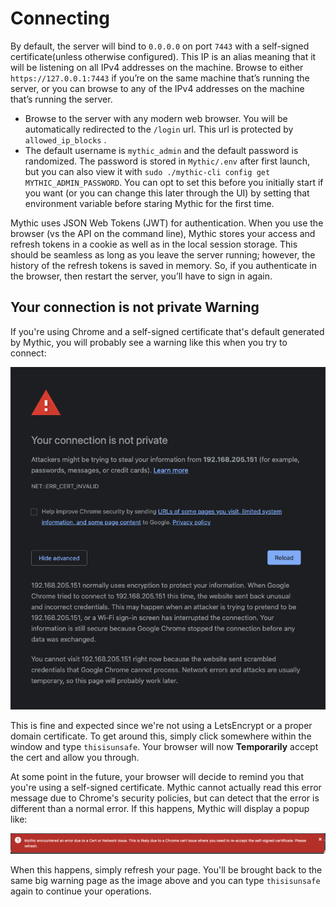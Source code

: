 # Connecting

By default, the server will bind to `0.0.0.0` on port `7443` with a self-signed certificate(unless otherwise configured). This IP is an alias meaning that it will be listening on all IPv4 addresses on the machine. Browse to either `https://127.0.0.1:7443` if you’re on the same machine that’s running the server, or you can browse to any of the IPv4 addresses on the machine that’s running the server.

* Browse to the server with any modern web browser. You will be automatically redirected to the `/login` url. This url is protected by `allowed_ip_blocks` .
* The default username is `mythic_admin` and the default password is randomized. The password is stored in `Mythic/.env` after first launch, but you can also view it with `sudo ./mythic-cli config get MYTHIC_ADMIN_PASSWORD`. You can opt to set this before you initially start if you want (or you can change this later through the UI) by setting that environment variable before staring Mythic for the first time.

Mythic uses JSON Web Tokens (JWT) for authentication. When you use the browser (vs the API on the command line), Mythic stores your access and refresh tokens in a cookie as well as in the local session storage. This should be seamless as long as you leave the server running; however, the history of the refresh tokens is saved in memory. So, if you authenticate in the browser, then restart the server, you’ll have to sign in again.

## Your connection is not private Warning

If you're using Chrome and a self-signed certificate that's default generated by Mythic, you will probably see a warning like this when you try to connect:

![](<../.gitbook/assets/Screen Shot 2020-08-12 at 10.50.15 AM.png>)

This is fine and expected since we're not using a LetsEncrypt or a proper domain certificate. To get around this, simply click somewhere within the window and type `thisisunsafe`. Your browser will now **Temporarily** accept the cert and allow you through.

At some point in the future, your browser will decide to remind you that you're using a self-signed certificate. Mythic cannot actually read this error message due to Chrome's security policies, but can detect that the error is different than a normal error. If this happens, Mythic will display a popup like:

![](<../.gitbook/assets/Screen Shot 2020-08-12 at 10.55.21 AM.png>)

When this happens, simply refresh your page. You'll be brought back to the same big warning page as the image above and you can type `thisisunsafe` again to continue your operations.
